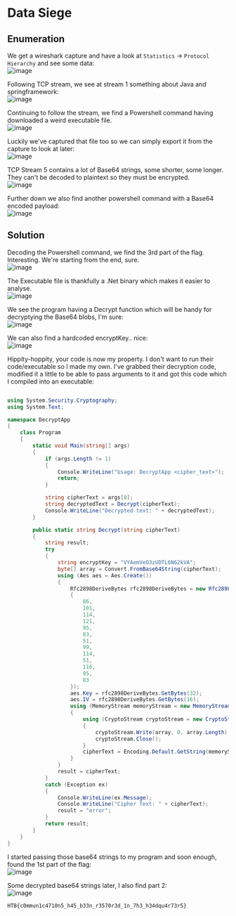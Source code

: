 # Data Siege

## Enumeration
We get a wireshark capture and have a look at `Statistics` -> `Protocol Hierarchy` and see some data:  
![image](https://github.com/LazyTitan33/CTF-Writeups/assets/80063008/77b3e951-f645-40b7-8dae-00c93edebccf)

Following TCP stream, we see at stream 1 something about Java and springframework:  
![image](https://github.com/LazyTitan33/CTF-Writeups/assets/80063008/0881cb86-4b98-4212-940d-65b8f99ac140)

Continuing to follow the stream, we find a Powershell command having downloaded a weird executable file.  
![image](https://github.com/LazyTitan33/CTF-Writeups/assets/80063008/db11ebee-d523-45e0-ab3f-487b87183311)

Luckily we've captured that file too so we can simply export it from the capture to look at later:  
![image](https://github.com/LazyTitan33/CTF-Writeups/assets/80063008/e6db4b84-e1b5-4081-8916-f73ca7571027)

TCP Stream 5 contains a lot of Base64 strings, some shorter, some longer. They can't be decoded to plaintext so they must be encrypted.  
![image](https://github.com/LazyTitan33/CTF-Writeups/assets/80063008/57fb433f-6f1d-4fa9-8ff4-3b647435f450)

Further down we also find another powershell command with a Base64 encoded payload:  
![image](https://github.com/LazyTitan33/CTF-Writeups/assets/80063008/6ab77327-96b9-49b1-9b7e-585659bc1bad)

## Solution
Decoding the Powershell command, we find the 3rd part of the flag. Interesting. We're starting from the end, sure.  
![image](https://github.com/LazyTitan33/CTF-Writeups/assets/80063008/99e00ccf-1a65-4de8-a99b-c4a1116cef61)

The Executable file is thankfully a .Net binary which makes it easier to analyse.  
![image](https://github.com/LazyTitan33/CTF-Writeups/assets/80063008/44a05af2-bfe3-4b8d-be9e-c0e8a7cee4dd)

We see the program having a Decrypt function which will be handy for decryptying the Base64 blobs, I'm sure:  
![image](https://github.com/LazyTitan33/CTF-Writeups/assets/80063008/739140db-d8f5-4216-9827-2ed356b26110)

We can also find a hardcoded encryptKey.. nice:  
![image](https://github.com/LazyTitan33/CTF-Writeups/assets/80063008/d1dc4efb-3f43-4dd4-a693-7787f82e0539)

Hippity-hoppity, your code is now my property. I don't want to run their code/executable so I made my own. I've grabbed their decryption code, modified it a little to be able to pass arguments to it and got this code which I compiled into an executable:  

```C#

using System.Security.Cryptography;
using System.Text;

namespace DecryptApp
{
    class Program
    {
        static void Main(string[] args)
        {
            if (args.Length != 1)
            {
                Console.WriteLine("Usage: DecryptApp <cipher_text>");
                return;
            }

            string cipherText = args[0];
            string decryptedText = Decrypt(cipherText);
            Console.WriteLine("Decrypted text: " + decryptedText);
        }

        public static string Decrypt(string cipherText)
        {
            string result;
            try
            {
                string encryptKey = "VYAemVeO3zUDTL6N62kVA";
                byte[] array = Convert.FromBase64String(cipherText);
                using (Aes aes = Aes.Create())
                {
                    Rfc2898DeriveBytes rfc2898DeriveBytes = new Rfc2898DeriveBytes(encryptKey, new byte[]
                    {
                        86,
                        101,
                        114,
                        121,
                        95,
                        83,
                        51,
                        99,
                        114,
                        51,
                        116,
                        95,
                        83
                    });
                    aes.Key = rfc2898DeriveBytes.GetBytes(32);
                    aes.IV = rfc2898DeriveBytes.GetBytes(16);
                    using (MemoryStream memoryStream = new MemoryStream())
                    {
                        using (CryptoStream cryptoStream = new CryptoStream(memoryStream, aes.CreateDecryptor(), CryptoStreamMode.Write))
                        {
                            cryptoStream.Write(array, 0, array.Length);
                            cryptoStream.Close();
                        }
                        cipherText = Encoding.Default.GetString(memoryStream.ToArray());
                    }
                }
                result = cipherText;
            }
            catch (Exception ex)
            {
                Console.WriteLine(ex.Message);
                Console.WriteLine("Cipher Text: " + cipherText);
                result = "error";
            }
            return result;
        }
    }
}
```

I started passing those base64 strings to my program and soon enough, found the 1st part of the flag:  
![image](https://github.com/LazyTitan33/CTF-Writeups/assets/80063008/674877d1-b127-45aa-9d12-1a6883ec9a6a)

Some decrypted base64 strings later, I also find part 2:  
![image](https://github.com/LazyTitan33/CTF-Writeups/assets/80063008/71ae66af-4366-4ff3-a167-e8e661a9aafc)

`HTB{c0mmun1c4710n5_h45_b33n_r3570r3d_1n_7h3_h34dqu4r73r5}`
